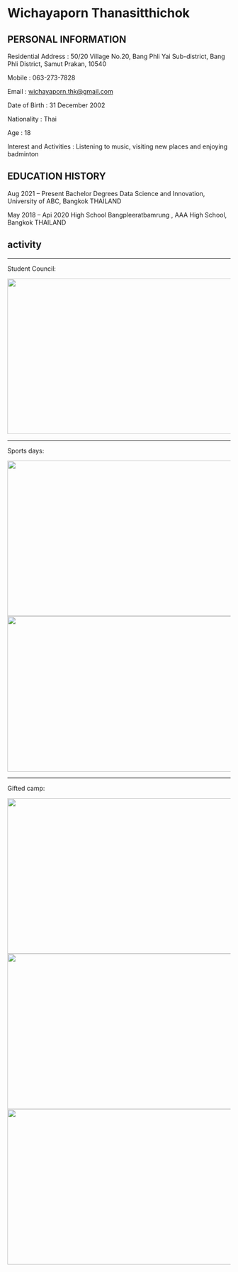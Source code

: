 # Wichayaporn Thanasitthichok
## PERSONAL INFORMATION 
Residential Address : 50/20 Village No.20, Bang Phli Yai Sub-district, Bang Phli District, Samut Prakan, 10540

Mobile : 063-273-7828

Email : wichayaporn.thk@gmail.com

Date of Birth : 31 December 2002

Nationality : Thai

Age : 18


Interest and Activities : Listening to music, visiting new places and enjoying  badminton

## EDUCATION HISTORY

Aug 2021 –  Present           Bachelor Degrees Data Science and Innovation, University of ABC, Bangkok THAILAND

May 2018 – Api 2020                High School Bangpleeratbamrung  , AAA High School, Bangkok THAILAND

## activity

---


Student Council:

<img src="https://img.in.th/images/6b8e667f1e69d85a9a207c3c8244e075.jpg" width="550" height="350">

***

Sports days:

<img src="https://img.in.th/images/37aba59df17e2a50694b971cce6ce72e.jpg" width="550" height="350">
<img src="https://img.in.th/images/67e081bb14679c08f6bb4562a9426b6b.jpg" width="550" height="350">



___

Gifted camp:


<img src="https://img.in.th/images/61c0875024575d28c6b6585c503ce9c8.jpg" width="550" height="350">
<img src="https://img.in.th/images/ed3409b9490241318b5c73bab8352727.jpg" width="550" height="350">
<img src="https://img.in.th/images/c919b18afcd83e1795f1220d51321d9e.jpg" width="550" height="350">





